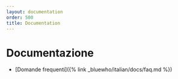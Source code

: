 ```yaml
---
layout: documentation
order: 500
title: Documentation
---
```

# Documentazione

* [Domande frequenti]({% link _bluewho/italian/docs/faq.md %})
